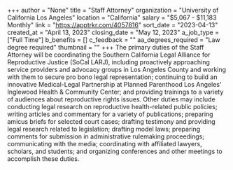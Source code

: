 +++
author = "None"
title = "Staff Attorney"
organization = "University of California Los Angeles"
location = "California"
salary = "$5,067 - $11,183 Monthly"
link = "https://apptrkr.com/4057816"
sort_date = "2023-04-13"
created_at = "April 13, 2023"
closing_date = "May 12, 2023"
a_job_type = ["Full Time"]
b_benefits = []
c_feedback = ""
aa_degrees_required = "Law degree required"
thumbnail = ""
+++
The primary duties of the Staff Attorney will be coordinating the Southern California Legal Alliance for Reproductive Justice (SoCal LARJ), including proactively approaching service providers and advocacy groups in Los Angeles County and working with them to secure pro bono legal representation; continuing to build an innovative Medical-Legal Partnership at Planned Parenthood Los Angeles' Inglewood Health & Community Center; and providing trainings to a variety of audiences about reproductive rights issues. Other duties may include conducting legal research on reproductive health-related public policies; writing articles and commentary for a variety of publications; preparing amicus briefs for selected court cases; drafting testimony and providing legal research related to legislation; drafting model laws; preparing comments for submission in administrative rulemaking proceedings; communicating with the media; coordinating with affiliated lawyers, scholars, and students; and organizing conferences and other meetings to accomplish these duties.